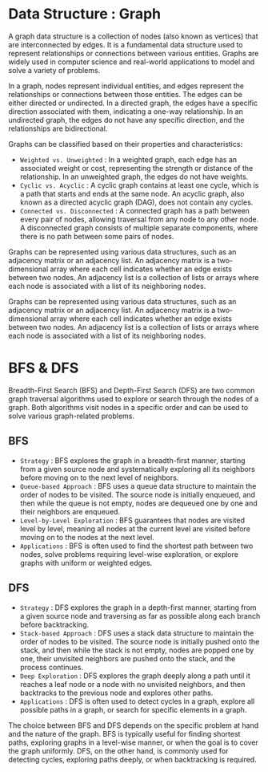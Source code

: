 # Data Structure : Graph
A graph data structure is a collection of nodes (also known as vertices) that are interconnected by edges. It is a fundamental data structure used to represent relationships or connections between various entities. Graphs are widely used in computer science and real-world applications to model and solve a variety of problems.

In a graph, nodes represent individual entities, and edges represent the relationships or connections between those entities. The edges can be either directed or undirected. In a directed graph, the edges have a specific direction associated with them, indicating a one-way relationship. In an undirected graph, the edges do not have any specific direction, and the relationships are bidirectional.

Graphs can be classified based on their properties and characteristics:
- `Weighted vs. Unweighted` : In a weighted graph, each edge has an associated weight or cost, representing the strength or distance of the relationship. In an unweighted graph, the edges do not have weights.
- `Cyclic vs. Acyclic` : A cyclic graph contains at least one cycle, which is a path that starts and ends at the same node. An acyclic graph, also known as a directed acyclic graph (DAG), does not contain any cycles.
- `Connected vs. Disconnected` : A connected graph has a path between every pair of nodes, allowing traversal from any node to any other node. A disconnected graph consists of multiple separate components, where there is no path between some pairs of nodes.

Graphs can be represented using various data structures, such as an adjacency matrix or an adjacency list. An adjacency matrix is a two-dimensional array where each cell indicates whether an edge exists between two nodes. An adjacency list is a collection of lists or arrays where each node is associated with a list of its neighboring nodes.

Graphs can be represented using various data structures, such as an adjacency matrix or an adjacency list. An adjacency matrix is a two-dimensional array where each cell indicates whether an edge exists between two nodes. An adjacency list is a collection of lists or arrays where each node is associated with a list of its neighboring nodes.

# BFS & DFS
Breadth-First Search (BFS) and Depth-First Search (DFS) are two common graph traversal algorithms used to explore or search through the nodes of a graph. Both algorithms visit nodes in a specific order and can be used to solve various graph-related problems.

## BFS
- `Strategy` : BFS explores the graph in a breadth-first manner, starting from a given source node and systematically exploring all its neighbors before moving on to the next level of neighbors.
- `Queue-based Approach` : BFS uses a queue data structure to maintain the order of nodes to be visited. The source node is initially enqueued, and then while the queue is not empty, nodes are dequeued one by one and their neighbors are enqueued.
- `Level-by-Level Exploration` : BFS guarantees that nodes are visited level by level, meaning all nodes at the current level are visited before moving on to the nodes at the next level.
- `Applications` : BFS is often used to find the shortest path between two nodes, solve problems requiring level-wise exploration, or explore graphs with uniform or weighted edges.

## DFS
- `Strategy` : DFS explores the graph in a depth-first manner, starting from a given source node and traversing as far as possible along each branch before backtracking.
- `Stack-based Approach` : DFS uses a stack data structure to maintain the order of nodes to be visited. The source node is initially pushed onto the stack, and then while the stack is not empty, nodes are popped one by one, their unvisited neighbors are pushed onto the stack, and the process continues.
- `Deep Exploration` : DFS explores the graph deeply along a path until it reaches a leaf node or a node with no unvisited neighbors, and then backtracks to the previous node and explores other paths.
- `Applications` : DFS is often used to detect cycles in a graph, explore all possible paths in a graph, or search for specific elements in a graph.

The choice between BFS and DFS depends on the specific problem at hand and the nature of the graph. BFS is typically useful for finding shortest paths, exploring graphs in a level-wise manner, or when the goal is to cover the graph uniformly. DFS, on the other hand, is commonly used for detecting cycles, exploring paths deeply, or when backtracking is required.
